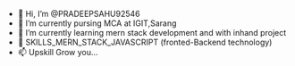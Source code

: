 - 👋 Hi, I’m @PRADEEPSAHU92546
- 👀 I’m currently pursing MCA at IGIT,Sarang
- 🌱 I’m currently learning mern stack development and with inhand project
- 💞️ SKILLS_MERN_STACK_JAVASCRIPT (fronted-Backend technology)
- 📫 Upskill Grow you...

<!---
PRADEEPSAHU92546/PRADEEPSAHU92546 is a ✨ special ✨ repository because its `README.md` (this file) appears on your GitHub profile.
You can click the Preview link to take a look at your changes.
--->
